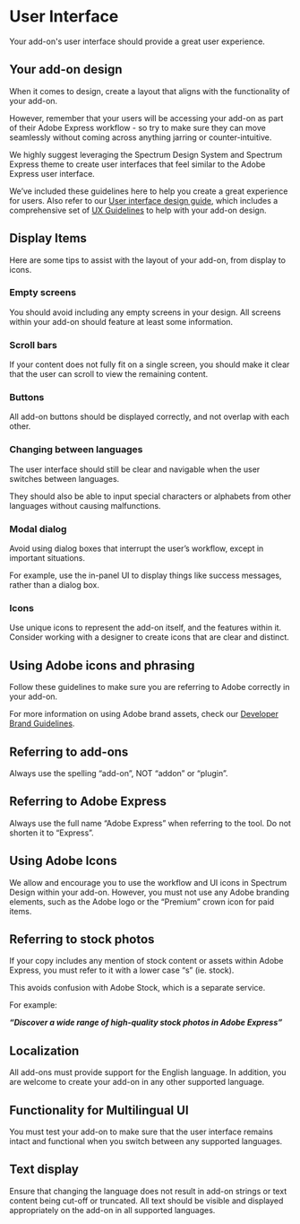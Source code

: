 # User Interface
Your add-on's user interface should provide a great user experience.

## Your add-on design

When it comes to design, create a layout that aligns with the functionality of your add-on. 

However, remember that your users will be accessing your add-on as part of their Adobe Express workflow - so try to make sure they can move seamlessly without coming across anything jarring or counter-intuitive.

We highly suggest leveraging the Spectrum Design System and Spectrum Express theme to create user interfaces that feel similar to the Adobe Express user interface. 

We’ve included these guidelines here to help you create a great experience for users. Also refer to our [User interface design guide](../../../design/user_interface.md), which includes a comprehensive set of [UX Guidelines](https://xd.adobe.com/view/urn:aaid:sc:US:fd638450-1af8-49c3-ad29-0e76c2a2136f/) to help with your add-on design.

## Display Items

Here are some tips to assist with the layout of your add-on, from display to icons.

### Empty screens 

You should avoid including any empty screens in your design. All screens within your add-on should feature at least some information.

### Scroll bars

If your content does not fully fit on a single screen, you should make it clear that the user can scroll to view the remaining content.

### Buttons

All add-on buttons should be displayed correctly, and not overlap with each other.

### Changing between languages

The user interface should still be clear and navigable when the user switches between languages.

They should also be able to input special characters or alphabets from other languages without causing malfunctions.

### Modal dialog 

Avoid using dialog boxes that interrupt the user’s workflow, except in important situations. 

For example, use the in-panel UI to display things like success messages, rather than a dialog box.

### Icons

Use unique icons to represent the add-on itself, and the features within it. Consider working with a designer to create icons that are clear and distinct.

## Using Adobe icons and phrasing

Follow these guidelines to make sure you are referring to Adobe correctly in your add-on.

For more information on using Adobe brand assets, check our [Developer Brand Guidelines](../brand_guidelines.md).

## Referring to add-ons

Always use the spelling “add-on”, NOT “addon” or “plugin”.

## Referring to Adobe Express

Always use the full name “Adobe Express” when referring to the tool. Do not shorten it to “Express”.

## Using Adobe Icons

We allow and encourage you to use the workflow and UI icons in Spectrum Design within your add-on. However, you must not use any Adobe branding elements, such as the Adobe logo or the “Premium” crown icon for paid items.

## Referring to stock photos

If your copy includes any mention of stock content or assets within Adobe Express, you must refer to it with a lower case “s” (ie. stock).

This avoids confusion with Adobe Stock, which is a separate service.

For example:

***“Discover a wide range of high-quality stock photos in Adobe Express”***

## Localization

All add-ons must provide support for the English language. In addition, you are welcome to create your add-on in any other supported language.

## Functionality for Multilingual UI

You must test your add-on to make sure that the user interface remains intact and functional when you switch between any supported languages.

## Text display

Ensure that changing the language does not result in add-on strings or text content being cut-off or truncated. All text should be visible and displayed appropriately on the add-on in all supported languages.
